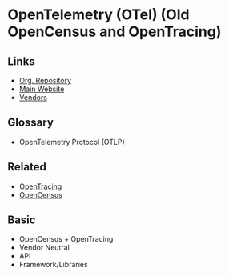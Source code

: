 # OpenTelemetry (OTel) (Old OpenCensus and OpenTracing)

## Links

- [Org. Repository](https://github.com/open-telemetry)
- [Main Website](https://opentelemetry.io)
- [Vendors](https://opentelemetry.io/ecosystem/vendors)

## Glossary

- OpenTelemetry Protocol (OTLP)

## Related

- [OpenTracing](/opentracing.md)
- [OpenCensus](https://opencensus.io)

## Basic

- OpenCensus + OpenTracing
- Vendor Neutral
- API
- Framework/Libraries

<!--
https://artifacthub.io/packages/helm/opentelemetry-helm/opentelemetry-operator
https://artifacthub.io/packages/helm/opentelemetry-helm/opentelemetry-collector
-->
